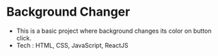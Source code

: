 # Background Changer
- This is a basic project where background changes its color on button click.
- Tech : HTML, CSS, JavaScript, ReactJS
